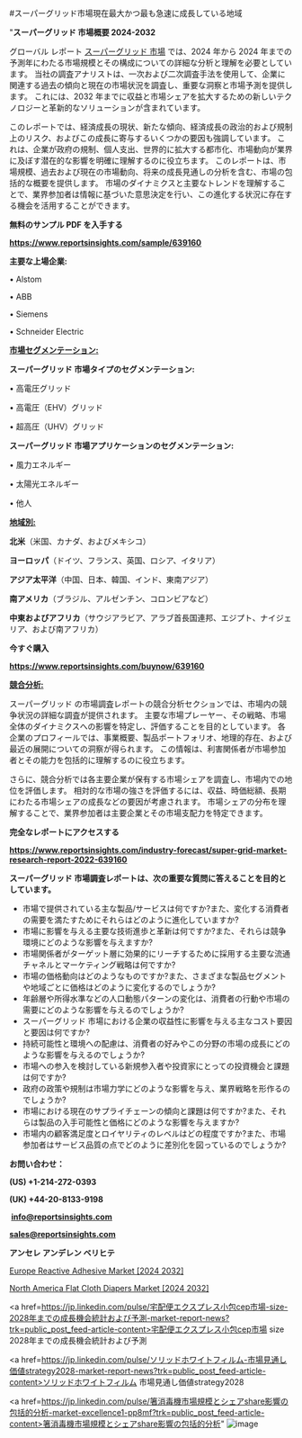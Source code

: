 #スーパーグリッド市場現在最大かつ最も急速に成長している地域

"<strong>スーパーグリッド 市場概要 2024-2032</strong>

グローバル レポート <a href=https://www.reportsinsights.com/sample/639160>スーパーグリッド 市場</a> では、2024 年から 2024 年までの予測年にわたる市場規模とその構成についての詳細な分析と理解を必要としています。 当社の調査アナリストは、一次および二次調査手法を使用して、企業に関連する過去の傾向と現在の市場状況を調査し、重要な洞察と市場予測を提供します。 これには、2032 年までに収益と市場シェアを拡大​​するための新しいテクノロジーと革新的なソリューションが含まれています。

このレポートでは、経済成長の現状、新たな傾向、経済成長の政治的および規制上のリスク、およびこの成長に寄与するいくつかの要因も強調しています。 これは、企業が政府の規制、個人支出、世界的に拡大する都市化、市場動向が業界に及ぼす潜在的な影響を明確に理解するのに役立ちます。 このレポートは、市場規模、過去および現在の市場動向、将来の成長見通しの分析を含む、市場の包括的な概要を提供します。 市場のダイナミクスと主要なトレンドを理解することで、業界参加者は情報に基づいた意思決定を行い、この進化する状況に存在する機会を活用することができます。

<strong><b>無料のサンプル PDF を入手する</b></strong>

<a href=https://www.reportsinsights.com/sample/639160><strong><u>https://www.reportsinsights.com/sample/639160</u></strong></a>

<strong>主要な上場企業:</strong>

• Alstom

• ABB

• Siemens

• Schneider Electric

<strong><u>市場セグメンテーション</u></strong><strong><u>:</u></strong>

<strong>スーパーグリッド 市場タイプのセグメンテーション:</strong>

• 高電圧グリッド

• 高電圧（EHV）グリッド

• 超高圧（UHV）グリッド

<strong>スーパーグリッド 市場アプリケーションのセグメンテーション:</strong>

• 風力エネルギー

• 太陽光エネルギー

• 他人

<strong><u>地域別</u></strong><strong><u>:</u></strong>

<strong>北米</strong>（米国、カナダ、およびメキシコ）

<strong>ヨーロッパ</strong>（ドイツ、フランス、英国、ロシア、イタリア）

<strong>アジア太平洋</strong>（中国、日本、韓国、インド、東南アジア）

<strong>南アメリカ</strong>（ブラジル、アルゼンチン、コロンビアなど）

<strong>中東およびアフリカ</strong>（サウジアラビア、アラブ首長国連邦、エジプト、ナイジェリア、および南アフリカ）

<strong>今すぐ購入</strong>

<a href=https://www.reportsinsights.com/buynow/639160><strong><u>https://www.reportsinsights.com/buynow/639160</u></strong></a>

<strong><u>競合分析:</u></strong>

スーパーグリッド の市場調査レポートの競合分析セクションでは、市場内の競争状況の詳細な調査が提供されます。 主要な市場プレーヤー、その戦略、市場全体のダイナミクスへの影響を特定し、評価することを目的としています。 各企業のプロフィールでは、事業概要、製品ポートフォリオ、地理的存在、および最近の展開についての洞察が得られます。 この情報は、利害関係者が市場参加者とその能力を包括的に理解するのに役立ちます。

さらに、競合分析では各主要企業が保有する市場シェアを調査し、市場内での地位を評価します。 相対的な市場の強さを評価するには、収益、時価総額、長期にわたる市場シェアの成長などの要因が考慮されます。 市場シェアの分布を理解することで、業界参加者は主要企業とその市場支配力を特定できます。

<strong>完全なレポートにアクセスする</strong>

<a href=https://www.reportsinsights.com/industry-forecast/super-grid-market-research-report-2022-639160><strong><u><b>https://www.reportsinsights.com/industry-forecast/super-grid-market-research-report-2022-639160</b></u></strong></a>

<strong><b>スーパーグリッド 市場調査レポートは、次の重要な質問に答えることを目的としています。</b></strong>
<ul>
  <li>市場で提供されている主な製品/サービスは何ですか?また、変化する消費者の需要を満たすためにそれらはどのように進化していますか?</li>
  <li>市場に影響を与える主要な技術進歩と革新は何ですか?また、それらは競争環境にどのような影響を与えますか?</li>
  <li>市場関係者がターゲット層に効果的にリーチするために採用する主要な流通チャネルとマーケティング戦略は何ですか?</li>
  <li>市場の価格動向はどのようなものですか?また、さまざまな製品セグメントや地域ごとに価格はどのように変化するのでしょうか?</li>
  <li>年齢層や所得水準などの人口動態パターンの変化は、消費者の行動や市場の需要にどのような影響を与えるのでしょうか?</li>
  <li>スーパーグリッド 市場における企業の収益性に影響を与える主なコスト要因と要因は何ですか?</li>
  <li>持続可能性と環境への配慮は、消費者の好みやこの分野の市場の成長にどのような影響を与えるのでしょうか?</li>
  <li>市場への参入を検討している新規参入者や投資家にとっての投資機会と課題は何ですか?</li>
  <li>政府の政策や規制は市場力学にどのような影響を与え、業界戦略を形作るのでしょうか?</li>
  <li>市場における現在のサプライチェーンの傾向と課題は何ですか?また、それらは製品の入手可能性と価格にどのような影響を与えますか?</li>
  <li>市場内の顧客満足度とロイヤリティのレベルはどの程度ですか?また、市場参加者はサービス品質の点でどのように差別化を図っているのでしょうか?</li>
</ul>
<strong>お問い合わせ：</strong>

<strong>(US) +1-214-272-0393</strong>

<strong>(UK) +44-20-8133-9198</strong>

<strong> </strong><a href=info@reportsinsights.com><strong><u>info@reportsinsights.com</u></strong></a>

<a href=sales@reportsinsights.com><strong><u>sales@reportsinsights.com</u></strong></a>

<strong>アンセレ アンデレン ベリヒテ</strong>

<a href=https://www.linkedin.com/pulse/europe-reactive-adhesive-markets-2024-comprehensive-3vswe/>Europe Reactive Adhesive Market [2024 2032]</a>

<a href=https://www.linkedin.com/pulse/north-america-flat-cloth-diapers-market-guide-3excf/>North America Flat Cloth Diapers Market [2024 2032]</a>

<a href=https://jp.linkedin.com/pulse/宅配便エクスプレス小包cep市場-size-2028年までの成長機会統計および予測-market-report-news?trk=public_post_feed-article-content>宅配便エクスプレス小包cep市場 size 2028年までの成長機会統計および予測</a>

<a href=https://jp.linkedin.com/pulse/ソリッドホワイトフィルム-市場見通し価値strategy2028-market-report-news?trk=public_post_feed-article-content>ソリッドホワイトフィルム 市場見通し価値strategy2028</a>

<a href=https://jp.linkedin.com/pulse/箸消毒機市場規模とシェアshare影響の包括的分析-market-excellence1-pp8mf?trk=public_post_feed-article-content>箸消毒機市場規模とシェアshare影響の包括的分析</a>"
![image](https://github.com/ahaan12367/RIMarket24/assets/158471582/c36a399b-10f5-4b41-bb6c-95637bc50046)
